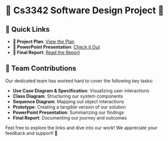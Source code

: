 # 🌟 Cs3342 Software Design Project 🌟

## 🚀 Quick Links
- **📄 Project Plan**: [View the Plan](https://github.com/ChauHungCheungCyrus999/SoftwareDesign/blob/main/Plan%20for%20CS3342%20Software%20Design.docx)
- **🎤 PowerPoint Presentation**: [Check it Out](https://github.com/ChauHungCheungCyrus999/SoftwareDesign/blob/main/Presentation%20for%20CS3342%20Software%20Design1%20_.pdf)
- **📝 Final Report**: [Read the Report](https://github.com/ChauHungCheungCyrus999/SoftwareDesign/blob/main/CS3342_Group%20Project%20Report.docx)

## 👥 Team Contributions
Our dedicated team has worked hard to cover the following key tasks:
- **Use Case Diagram & Specification**: Visualizing user interactions
- **Class Diagram**: Structuring our system components
- **Sequence Diagram**: Mapping out object interactions
- **Prototype**: Creating a tangible version of our solution
- **PowerPoint Presentation**: Summarizing our findings
- **Final Report**: Documenting our journey and outcomes

Feel free to explore the links and dive into our work! We appreciate your feedback and support! 🎉
